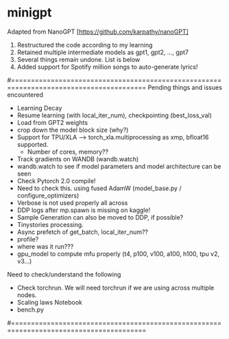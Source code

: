 # minigpt

Adapted from NanoGPT [https://github.com/karpathy/nanoGPT]

1. Restructured the code according to my learning
2. Retained multiple intermediate models as gpt1, gpt2, ..., gpt7
3. Several things remain undone. List is below
4. Added support for Spotify million songs to auto-generate lyrics!

#========================================================================================
Pending things and issues encountered

- Learning Decay
- Resume learning (with local_iter_num), checkpointing (best_loss_val)
- Load from GPT2 weights
- crop down the model block size (why?)
- Support for TPU/XLA --> torch_xla.multiprocessing as xmp, bfloat16 supported.
  - Number of cores, memory??
- Track gradients on WANDB (wandb.watch)
- wandb.watch to see if model parameters and model architecture can be seen
- Check Pytorch 2.0 compile!
- Need to check this. using fused AdamW (model_base.py / configure_optimizers)
- Verbose is not used properly all across
- DDP logs after mp.spawn is missing on kaggle!
- Sample Generation can also be moved to DDP, if possible?
- Tinystories processing.
- Async prefetch of get_batch, local_iter_num??
- profile?
- where was it run???
- gpu_model to compute mfu properly (t4, p100, v100, a100, h100, tpu v2, v3...)

Need to check/understand the following

- Check torchrun. We will need torchrun if we are using across multiple nodes.
- Scaling laws Notebook
- bench.py

#========================================================================================
